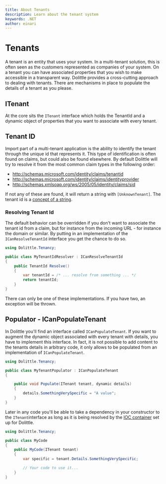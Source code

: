 ```yaml
---
title: About Tenants
description: Learn about the tenant system
keywords: .NET
author: einari
---
```

# Tenants

A tenant is an entity that uses your system. In a multi-tenant solution, this is often seen as the customers
represented as companies of your system. On a tenant you can have associated properties that you wish to make
accessible in a transparent way. Dolittle provides a cross-cutting approach to dealing with tenants.
There are mechanisms in place to populate the details of a tenant as you please.

## ITenant

At the core sits the `ITenant` interface which holds the TenantId and a dynamic object of properties that you
want to associate with every tenant.

## Tenant ID

Import part of a multi-tenant application is the ability to identify the tenant through the unique id that
represents it. This type of identification is often found on claims, but could also be found elsewhere.
By default Dolittle will try to resolve it from the most common claim types in the following order:

* http://schemas.microsoft.com/identity/claims/tenantid
* http://schemas.microsoft.com/identity/claims/identityprovider
* http://schemas.xmlsoap.org/ws/2005/05/identity/claims/sid

If not any of these are found, it will return a string with `[UnknownTenant]`.
The tenant id is a [concept of a string](./concepts_and_value_objects.md).

### Resolving Tenant Id

The default behavior can be overridden if you don't want to associate the tenant id from a claim, but for
instance from the incoming URL - for instance the domain or similar.
By putting in an implementation of the `ICanResolveTenantId` interface you get the chance to do so.

```csharp
using Dolittle.Tenancy;

public class MyTenantIdResolver : ICanResolveTenantId
{
    public TenantId Resolve()
    {
        var tenantId = /* ... resolve from something ... */
        return tenantId;
    }
}
```

There can only be one of these implementations. If you have two, an exception will be thrown.


## Populator - ICanPopulateTenant

In Dolittle you'll find an interface called `ICanPopulateTenant`. If you want to augment the dynamic object
associated with every tenant with details, you have to implement this interface. In fact, it is not possible
to add content to the tenants details in arbitrary code, it only allows to be populated from an implementation
of `ICanPopulateTenant`.

```csharp
using Dolittle.Tenancy;

public class MyTenantPopulator : ICanPopulateTenant
{

    public void Populate(ITenant tenant, dynamic details)
    {
        details.SomethingVerySpecific = "A value";
    }
}
```

Later in any code you'll be able to take a dependency in your constructor to the `ITenant`interface as long as
it is being resolved by the [IOC container](./container.md) set up for Dolittle.

```csharp
using Dolittle.Tenancy;

public class MyCode
{
    public MyCode(ITenant tenant)
    {
        var specific = tenant.Details.SomethingVerySpecific;

        // Your code to use it...
    }
}
```

